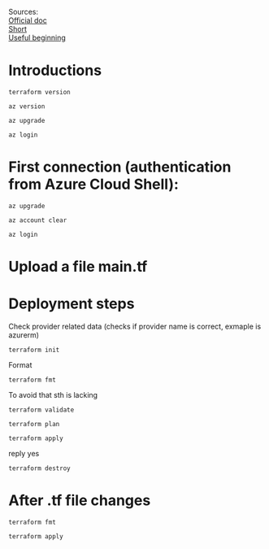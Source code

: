 Sources:  
[Official doc](https://registry.terraform.io/providers/hashicorp/azurerm/latest/docs/guides/azure_cli)  
[Short](https://www.youtube.com/watch?v=gyZdCzdkSY4)  
[Useful beginning](https://www.youtube.com/watch?v=V53AHWun17s&pp=ygUSdGVycmFmb3JtIGluIGF6dXJl)  

# Introductions
```
terraform version
```

```
az version
```
```
az upgrade
```
```
az login
```


# First connection (authentication from Azure Cloud Shell):  
```
az upgrade
```
```
az account clear
```
```
az login
```

# Upload a file main.tf

# Deployment steps
Check provider related data (checks if provider name is correct, exmaple is azurerm)  
```
terraform init
```
Format  
```
terraform fmt
```
To avoid that sth is lacking
```
terraform validate
```
```
terraform plan
```
```
terraform apply
```
reply yes
```
terraform destroy
```
# After .tf file changes
```
terraform fmt
```
```
terraform apply
```
